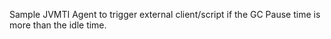Sample JVMTI Agent to trigger external client/script if the GC Pause time is more than the idle time.